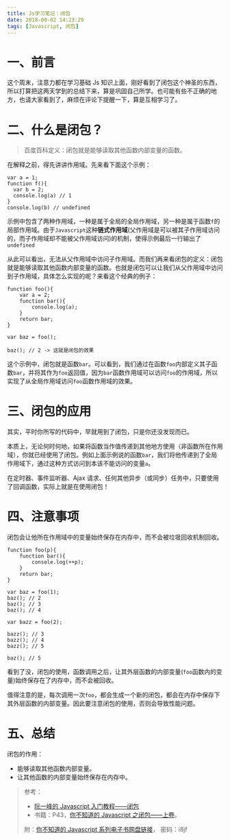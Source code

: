 ```yaml
---
title: Js学习笔记：闭包
date: 2018-09-02 14:23:29
tags: [Javascript, 闭包]
---
```


# 一、前言

这个周末，注意力都在学习基础 Js 知识上面，刚好看到了闭包这个神圣的东西，所以打算把这两天学到的总结下来，算是巩固自己所学。也可能有些不正确的地方，也请大家看到了，麻烦在评论下提醒一下，算是互相学习了。

<!-- more -->

# 二、什么是闭包？

> 百度百科定义：闭包就是能够读取其他函数内部变量的函数。

在解释之前，得先讲讲作用域。先来看下面这个示例：

```
var a = 1;
function f(){
  var b = 2;
  console.log(a) // 1
}
console.log(b) // undefined
```

示例中包含了两种作用域，一种是属于全局的全局作用域，另一种是属于函数`f`的局部作用域。由于`Javascript`这种**链式作用域**(父作用域是可以被其子作用域访问的，而子作用域却不能被父作用域访问)的机制，使得示例最后一行输出了`undefined`

从此可以看出，无法从父作用域中访问子作用域。而我们再来看闭包的定义：闭包就是能够读取其他函数内部变量的函数。也就是闭包可以让我们从父作用域中访问到子作用域，具体怎么实现的呢？来看这个经典的例子：

```
function foo(){
	var a = 2;
	function bar(){
		console.log(a);
	}
	return bar;
}

var baz = foo();

baz(); // 2 -> 这就是闭包的效果
```

这个示例中，闭包就是函数`bar`。可以看到，我们通过在函数`foo`内部定义其子函数`bar`，并将其作为`foo`返回值，因为`bar`函数作用域可以访问`foo`的作用域，所以实现了从全局作用域访问`foo`函数作用域的效果。

# 三、闭包的应用

其实，平时你所写的代码中，早就用到了闭包，只是你还没发现而已。

本质上，无论何时何地，如果将函数当作值传递到其他地方使用（非函数所在作用域），你就已经使用了闭包。例如上面示例说的函数`bar`，我们将他传递到了全局作用域下，通过这种方式访问到本该不能访问的变量`a`。

在定时器、事件监听器、Ajax 请求、任何其他异步（或同步）任务中，只要使用了回调函数，实际上就是在使用闭包！

# 四、注意事项

闭包会让他所在作用域中的变量始终保存在内存中，而不会被垃圾回收机制回收。

```
function foo(p){
	function bar(){
		console.log(++p);
	}
	return bar;
}

var baz = foo(1);
baz(); // 2
baz(); // 3
baz(); // 4

var bazz = foo(2);

bazz(); // 3
bazz(); // 4
bazz(); // 5

baz(); // 5
```

看到了没，闭包的使用，函数调用之后，让其外层函数的内部变量(`foo`函数内的变量)始终保存在了内存中，而不会被回收。

值得注意的是，每次调用一次`foo`，都会生成一个新的闭包，都会在内存中保存下其外层函数的内部变量。因此要注意闭包的使用，否则会导致性能问题。

# 五、总结

闭包的作用：

- 能够读取其他函数内部变量。
- 让其他函数的内部变量始终保存在内存中。

> 参考：
>
> - [阮一峰的 Javascript 入门教程——闭包](https://wangdoc.com/javascript/types/function.html#闭包)
> - 书籍：P43，[你不知道的 Javascript 之闭包——上卷](https://book.douban.com/subject/26351021/)。
>
> 附：[你不知道的 Javascript 系列电子书网盘链接](https://pan.baidu.com/s/16SXRXo4jXDO_RZHphWv0oA)， 密码：i8jf
